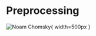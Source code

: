 # Preprocessing

![Noam Chomsky](https://upload.wikimedia.org/wikipedia/commons/a/a9/Noam_Chomsky_portrait_2017.jpg){ width=500px }
